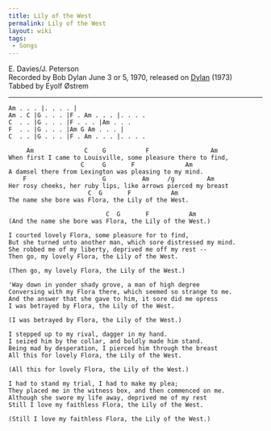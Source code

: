 ```yaml
---
title: Lily of the West
permalink: Lily of the West
layout: wiki
tags:
 - Songs
---
```


E. Davies/J. Peterson  
Recorded by Bob Dylan June 3 or 5, 1970, released on
[Dylan](Dylan "wikilink") (1973)  
Tabbed by Eyolf Østrem

* * * * *

    Am . . . |. . . . |
    Am . C |G . . . |F . Am . . . |. . . .
    C  . . |G . . . |F . . . |Am . . .
    F  . . |G . . . |Am G Am . . . |
    C  . . |G . . . |F . Am . . . |. . . .

         Am              C    G           F                 Am
    When first I came to Louisville, some pleasure there to find,
                        C     G       F              Am
    A damsel there from Lexington was pleasing to my mind.
        F                     G          Am     /g         Am
    Her rosy cheeks, her ruby lips, like arrows pierced my breast
                          C  G       F           Am
    The name she bore was Flora, the Lily of the West.

                               C  G       F           Am
    (And the name she bore was Flora, the Lily of the West.)

    I courted lovely Flora, some pleasure for to find,
    But she turned unto another man, which sore distressed my mind.
    She robbed me of my liberty, deprived me off my rest --
    Then go, my lovely Flora, the Lily of the West.

    (Then go, my lovely Flora, the Lily of the West.)

    'Way down in yonder shady grove, a man of high degree
    Conversing with my Flora there, which seemed so strange to me.
    And the answer that she gave to him, it sore did me opress
    I was betrayed by Flora, the Lily of the West.

    (I was betrayed by Flora, the Lily of the West.)

    I stepped up to my rival, dagger in my hand.
    I seized him by the collar, and boldly made him stand.
    Being mad by desperation, I pierced him through the breast
    All this for lovely Flora, the Lily of the West.

    (All this for lovely Flora, the Lily of the West.)

    I had to stand my trial, I had to make my plea;
    They placed me in the witness box, and then commenced on me.
    Although she swore my life away, deprived me of my rest
    Still I love my faithless Flora, the Lily of the West.

    (Still I love my faithless Flora, the Lily of the West.)

